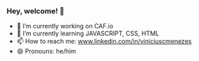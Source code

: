 ### Hey, welcome! 👋


- 🔭 I’m currently working on CAF.io 
- 🌱 I’m currently learning JAVASCRIPT, CSS, HTML
- 📫 How to reach me: www.linkedin.com/in/viniciuscmenezes
- 😄 Pronouns: he/him

